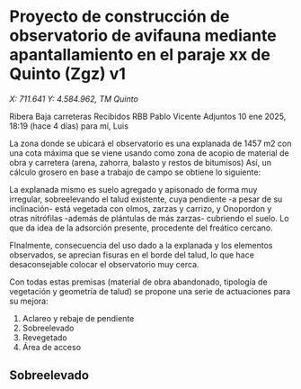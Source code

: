 # Proyecto de construcción de observatorio de avifauna mediante apantallamiento en el paraje xx de Quinto (Zgz) v1

*X: 711.641 Y: 4.584.962, TM Quinto* 
<!-->Ribera Baja carreteras Recibidos RBB Pablo Vicente Adjuntos 10 ene 2025, 18:19 (hace 4 días) para mí, Luis</-->

La zona donde se ubicará el observatorio es una explanada de 1457 m2 con una cota máxima que se viene usando como zona de acopio de material de obra y carretera (arena, zahorra, balasto y restos de bitumisos) Así, un cálculo grosero en base a trabajo de campo se obtiene lo siguiente:

La explanada mismo es suelo agregado y apisonado de forma muy irregular, sobreelevando el talud existente, cuya pendiente -a pesar de su inclinación- está vegetada con olmos, zarzas y carrizo, y Onopordon y otras nitrófilas -además de plántulas de más zarzas- cubriendo el suelo. Lo que da idea de la adsorción presente, procedente del freático cercano. 

FInalmente, consecuencia del uso dado a la explanada y los elementos observados, se aprecian fisuras en el borde del talud, lo que hace desaconsejable colocar el observatorio muy cerca.

Con todas estas premisas (material de obra abandonado, tipología de vegetación y geometría de talud) se propone una serie de actuaciones para su mejora:

1. Aclareo y rebaje de pendiente
2. Sobreelevado
3. Revegetado
4. Área de acceso



## Sobreelevado



